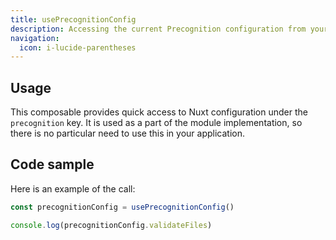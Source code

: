 ```yaml
---
title: usePrecognitionConfig
description: Accessing the current Precognition configuration from your Nuxt app. 
navigation:
  icon: i-lucide-parentheses
---
```


## Usage

This composable provides quick access to Nuxt configuration under the `precognition` key. 
It is used as a part of the module implementation, so there is no particular need to use this in your application.

## Code sample

Here is an example of the call:

```typescript [SomeService.ts]
const precognitionConfig = usePrecognitionConfig()

console.log(precognitionConfig.validateFiles)
```

